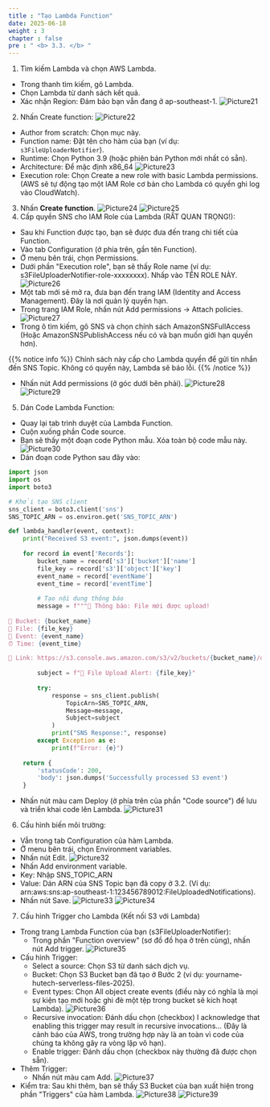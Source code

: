 ```yaml
---
title : "Tạo Lambda Function"
date: 2025-06-18
weight : 3
chapter : false
pre : " <b> 3.3. </b> "
---
```


1. Tìm kiếm Lambda và chọn AWS Lambda.
- Trong thanh tìm kiếm, gõ Lambda.
- Chọn Lambda từ danh sách kết quả.
- Xác nhận Region: Đảm bảo bạn vẫn đang ở ap-southeast-1.
![Picture21](/images/3.3/image21.png)
2. Nhấn Create function:
![Picture22](/images/3.3/image22.png)
- Author from scratch: Chọn mục này.
- Function name: Đặt tên cho hàm của bạn (ví dụ: `s3FileUploaderNotifier`).
- Runtime: Chọn Python 3.9 (hoặc phiên bản Python mới nhất có sẵn).
- Architecture: Để mặc định x86_64
![Picture23](/images/3.3/image23.png)
- Execution role: Chọn Create a new role with basic Lambda permissions. (AWS sẽ tự động tạo một IAM Role cơ bản cho Lambda có quyền ghi log vào CloudWatch).
3. Nhấn **Create function**.
![Picture24](/images/3.3/image24.png)
![Picture25](/images/3.3/image25.png)
4. Cấp quyền SNS cho IAM Role của Lambda (RẤT QUAN TRỌNG!):
- Sau khi Function được tạo, bạn sẽ được đưa đến trang chi tiết của Function.
- Vào tab Configuration (ở phía trên, gần tên Function).
- Ở menu bên trái, chọn Permissions.
- Dưới phần "Execution role", bạn sẽ thấy Role name (ví dụ: s3FileUploaderNotifier-role-xxxxxxxx). Nhấp vào TÊN ROLE NÀY.
![Picture26](/images/3.3/image26.png)
- Một tab mới sẽ mở ra, đưa bạn đến trang IAM (Identity and Access Management). Đây là nơi quản lý quyền hạn.
- Trong trang IAM Role, nhấn nút Add permissions -> Attach policies.
![Picture27](/images/3.3/image27.png)
- Trong ô tìm kiếm, gõ SNS và chọn chính sách AmazonSNSFullAccess (Hoặc AmazonSNSPublishAccess nếu có và bạn muốn giới hạn quyền hơn). 

{{% notice info %}}
Chính sách này cấp cho Lambda quyền để gửi tin nhắn đến SNS Topic. Không có quyền này, Lambda sẽ báo lỗi.
{{% /notice %}}

- Nhấn nút Add permissions (ở góc dưới bên phải).
![Picture28](/images/3.3/image28.png)
![Picture29](/images/3.3/image29.png)
5.	Dán Code Lambda Function: 
- Quay lại tab trình duyệt của Lambda Function.
- Cuộn xuống phần Code source.
- Bạn sẽ thấy một đoạn code Python mẫu. Xóa toàn bộ code mẫu này.
![Picture30](/images/3.3/image30.png)
- Dán đoạn code Python sau đây vào:
```python
import json
import os
import boto3

# Khởi tạo SNS client
sns_client = boto3.client('sns')
SNS_TOPIC_ARN = os.environ.get('SNS_TOPIC_ARN')

def lambda_handler(event, context):
    print("Received S3 event:", json.dumps(event))
    
    for record in event['Records']:
        bucket_name = record['s3']['bucket']['name']
        file_key = record['s3']['object']['key']
        event_name = record['eventName']
        event_time = record['eventTime']
        
        # Tạo nội dung thông báo
        message = f"""🔔 Thông báo: File mới được upload!
        
📁 Bucket: {bucket_name}
📄 File: {file_key}
🎯 Event: {event_name}
⏰ Time: {event_time}

🔗 Link: https://s3.console.aws.amazon.com/s3/v2/buckets/{bucket_name}/objects/?prefix={file_key}&region={os.environ.get('AWS_REGION')}"""
        
        subject = f"🚀 File Upload Alert: {file_key}"
        
        try:
            response = sns_client.publish(
                TopicArn=SNS_TOPIC_ARN,
                Message=message,
                Subject=subject
            )
            print("SNS Response:", response)
        except Exception as e:
            print(f"Error: {e}")
    
    return {
        'statusCode': 200,
        'body': json.dumps('Successfully processed S3 event')
    }
```
- Nhấn nút màu cam Deploy (ở phía trên của phần "Code source") để lưu và triển khai code lên Lambda.
![Picture31](/images/3.3/image31.png)
6. Cấu hình biến môi trường:
- Vẫn trong tab Configuration của hàm Lambda.
- Ở menu bên trái, chọn Environment variables.
- Nhấn nút Edit.
![Picture32](/images/3.3/image32.png)
- Nhấn Add environment variable.
- Key: Nhập SNS_TOPIC_ARN
- Value: Dán ARN của SNS Topic bạn đã copy ở 3.2. (Ví dụ: arn:aws:sns:ap-southeast-1:123456789012:FileUploadedNotifications).
- Nhấn nút Save.
![Picture33](/images/3.3/image33.png)
![Picture34](/images/3.3/image34.png)
7. Cấu hình Trigger cho Lambda (Kết nối S3 với Lambda)
- Trong trang Lambda Function của bạn (s3FileUploaderNotifier): 
    - Trong phần "Function overview" (sơ đồ đồ họa ở trên cùng), nhấn nút Add trigger.
    ![Picture35](/images/3.3/image35.png)
- Cấu hình Trigger: 
    - Select a source: Chọn S3 từ danh sách dịch vụ.
    - Bucket: Chọn S3 Bucket bạn đã tạo ở Bước 2 (ví dụ: yourname-hutech-serverless-files-2025).
    - Event types: Chọn All object create events (điều này có nghĩa là mọi sự kiện tạo mới hoặc ghi đè một tệp trong bucket sẽ kích hoạt Lambda).
    ![Picture36](/images/3.3/image36.png)
    - Recursive invocation: Đánh dấu chọn (checkbox) I acknowledge that enabling this trigger may result in recursive invocations... (Đây là cảnh báo của AWS, trong trường hợp này là an toàn vì code của chúng ta không gây ra vòng lặp vô hạn).
    - Enable trigger: Đánh dấu chọn (checkbox này thường đã được chọn sẵn).
- Thêm Trigger: 
    - Nhấn nút màu cam Add.
    ![Picture37](/images/3.3/image37.png)
- Kiểm tra: Sau khi thêm, bạn sẽ thấy S3 Bucket của bạn xuất hiện trong phần "Triggers" của hàm Lambda.
![Picture38](/images/3.3/image38.png)
![Picture39](/images/3.3/image39.png)

